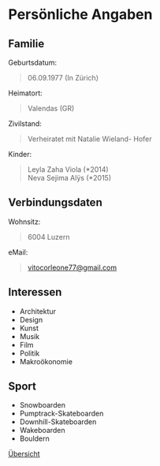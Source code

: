 # <a name="1"></a>Persönliche Angaben

<div class="page"/>

## Familie

Geburtsdatum:
> 06.09.1977 (In Zürich)

Heimatort:
> Valendas (GR)

Zivilstand:
> Verheiratet mit Natalie Wieland- Hofer

Kinder:
> Leyla Zaha Viola (\*2014)  
Neva Sejima Alÿs (\*2015)


## Verbindungsdaten

Wohnsitz:
> 6004 Luzern

eMail:
> [vitocorleone77@gmail.com](mailto:vitocorleone77@gmail.com)

## Interessen

* Architektur
* Design
* Kunst
* Musik
* Film
* Politik
* Makroökonomie

## Sport

* Snowboarden
* Pumptrack-Skateboarden
* Downhill-Skateboarden
* Wakeboarden
* Bouldern

<div class="page"/>

[Übersicht](README.md)
